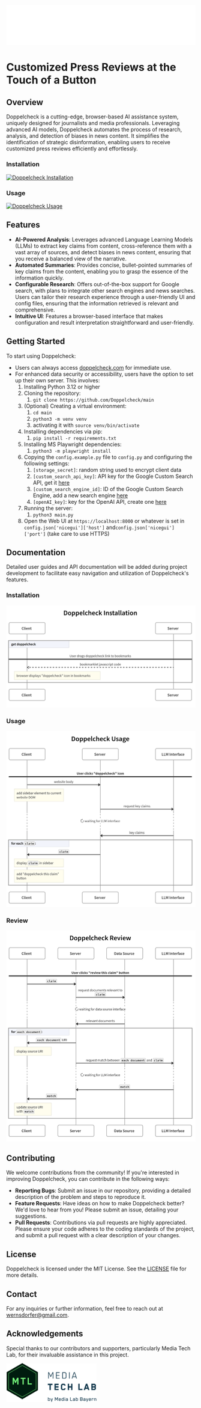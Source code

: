 ![Logo](static/images/logo_big.svg)

# Customized Press Reviews at the Touch of a Button

## Overview

Doppelcheck is a cutting-edge, browser-based AI assistance system, uniquely designed for journalists and media professionals. Leveraging advanced AI models, Doppelcheck automates the process of research, analysis, and detection of biases in news content. It simplifies the identification of strategic disinformation, enabling users to receive customized press reviews efficiently and effortlessly.


### Installation

[![Doppelcheck Installation](https://markdown-videos-api.jorgenkh.no/url?url=https%3A%2F%2Fyoutu.be%2FaARmTlohcs0)](https://youtu.be/aARmTlohcs0)


### Usage

[![Doppelcheck Usage](https://markdown-videos-api.jorgenkh.no/url?url=https%3A%2F%2Fyoutu.be%2Fleuq1Vkaxck)](https://youtu.be/leuq1Vkaxck)


## Features

- **AI-Powered Analysis**: Leverages advanced Language Learning Models (LLMs) to extract key claims from content, cross-reference them with a vast array of sources, and detect biases in news content, ensuring that you receive a balanced view of the narrative.
- **Automated Summaries**: Provides concise, bullet-pointed summaries of key claims from the content, enabling you to grasp the essence of the information quickly.
- **Configurable Research**: Offers out-of-the-box support for Google search, with plans to integrate other search engines and news searches. Users can tailor their research experience through a user-friendly UI and config files, ensuring that the information retrieved is relevant and comprehensive.
- **Intuitive UI**: Features a browser-based interface that makes configuration and result interpretation straightforward and user-friendly.

## Getting Started

To start using Doppelcheck:
- Users can always access [doppelcheck.com](https://doppelcheck.com) for immediate use.
- For enhanced data security or accessibility, users have the option to set up their own server. This involves:
  1. Installing Python 3.12 or higher
  2. Cloning the repository: 
     1. `git clone https://github.com/Doppelcheck/main`
  3. (Optional) Creating a virtual environment: 
     1. `cd main`
     2. `python3 -m venv venv`
     3. activating it with `source venv/bin/activate`
  4. Installing dependencies via pip:
     1. `pip install -r requirements.txt`
  5. Installing MS Playwright dependencies:
     1. `python3 -m playwright install` 
  6. Copying the `config.example.py` file to `config.py` and configuring the following settings:
     1. `[storage_secret]`: random string used to encrypt client data
     2. `[custom_search_api_key]`: API key for the Google Custom Search API, get it [here](https://developers.google.com/custom-search/v1/introduction)
     3. `[custom_search_engine_id]`: ID of the Google Custom Search Engine, add a new search engine [here](https://programmablesearchengine.google.com/controlpanel/all)
     4. `[openAI_key]`: key for the OpenAI API, create one [here](https://platform.openai.com/api-keys)
  7. Running the server:
     1. `python3 main.py`
  8. Open the Web UI at `https://localhost:8000` or whatever is set in `config.json['nicegui']['host']` and`config.json['nicegui']['port']` (take care to use HTTPS)

## Documentation

Detailed user guides and API documentation will be added during project development to facilitate easy navigation and utilization of Doppelcheck's features.

### Installation
![Installation](static/images/installation.png)

### Usage
![Usage](static/images/usage.png)

### Review
![Review](static/images/review.png)


## Contributing

We welcome contributions from the community! If you're interested in improving Doppelcheck, you can contribute in the following ways:
- **Reporting Bugs**: Submit an issue in our repository, providing a detailed description of the problem and steps to reproduce it.
- **Feature Requests**: Have ideas on how to make Doppelcheck better? We'd love to hear from you! Please submit an issue, detailing your suggestions.
- **Pull Requests**: Contributions via pull requests are highly appreciated. Please ensure your code adheres to the coding standards of the project, and submit a pull request with a clear description of your changes.

## License

Doppelcheck is licensed under the MIT License. See the [LICENSE](LICENSE) file for more details.

## Contact

For any inquiries or further information, feel free to reach out at [wernsdorfer@gmail.com](mailto:wernsdorfer@gmail.com).

## Acknowledgements

Special thanks to our contributors and supporters, particularly Media Tech Lab, for their invaluable assistance in this project.

<a href="https://www.media-lab.de/en/programs/media-tech-lab">
    <img src="https://raw.githubusercontent.com/media-tech-lab/.github/main/assets/mtl-powered-by.png" width="240" title="Media Tech Lab powered by logo">
</a>
